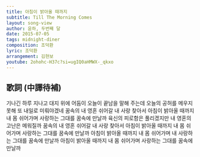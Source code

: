 ```yaml
---
title: 아침이 밝아올 때까지
subtitle: Till The Morning Comes
layout: song-view
author: 윤하, 두번째 달
date: 2015-07-05
tags: midnight-diner
composition: 조덕환
lyric: 조덕환
arrangement: 김현보
youtube: 2ohohc-H37c?si=ugIQ0aHMWX-_qkxo
---
```


## 歌詞 (中譯待補)

기나긴 하루 지나고
대지 위에 어둠이
오늘이 끝남을 말해 주는데
오늘의 공허를 메우지 못해
또 내일로 미뤄야겠네
꿈속의 내 영혼 쉬어갈
내 사랑 찾아서
아침이 밝아올 때까지
내 몸 쉬어가며
사랑하는 그대를 꿈속에 만날까
육신의 피로함은 풀리겠지만
내 영혼의 고난은 메워질까
꿈속의 내 영혼 쉬어갈
내 사랑 찾아서
아침이 밝아올 때까지
내 몸 쉬어가며
사랑하는 그대를 꿈속에 만날까
아침이 밝아올 때까지
내 몸 쉬어가며
내 사랑하는 그대를
꿈속에 만날까
아침이 밝아올 때까지
내 몸 쉬어가며
사랑하는 그대를 꿈속에 만날까
